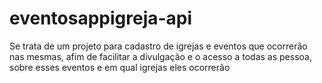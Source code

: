 # eventosappigreja-api
Se trata de um projeto para cadastro de igrejas e eventos que ocorrerão nas mesmas, afim de facilitar a divulgação e o acesso a todas as pessoa, sobre esses eventos e em qual igrejas eles ocorrerão
